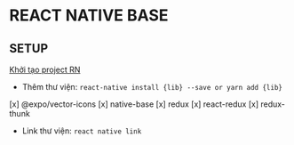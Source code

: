# REACT NATIVE BASE

## SETUP
[Khởi tạo project RN](https://facebook.github.io/react-native/docs/getting-started)

* Thêm thư viện:
```react-native install {lib} --save or yarn add {lib}```

[x] @expo/vector-icons
[x] native-base
[x] redux
[x] react-redux
[x] redux-thunk

* Link thư viện: 
``` react native link ```
